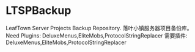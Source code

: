 # LTSPBackup
LeafTown Server Projects Backup Repository.
落叶小镇服务器项目备份库。
Need Plugins: DeluxeMenus,EliteMobs,ProtocolStringReplacer
需要插件: DeluxeMenus,EliteMobs,ProtocolStringReplacer
